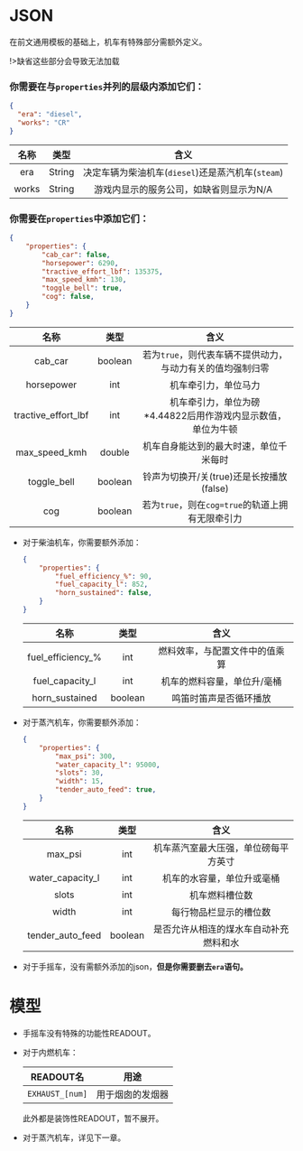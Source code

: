 # JSON
在前文通用模板的基础上，机车有特殊部分需额外定义。

!>缺省这些部分会导致无法加载

### 你需要在与`properties`并列的层级内添加它们：



```json
{
  "era": "diesel",
  "works": "CR"
}
```


|  名称   |   类型   |                	含义                 |
|:-----:|:------:|:----------------------------------:|
|  era  | String | 决定车辆为柴油机车(`diesel`)还是蒸汽机车(`steam`) |
| works | String |       游戏内显示的服务公司，如缺省则显示为N/A        |

### 你需要在`properties`中添加它们：
```json
{
    "properties": {
        "cab_car": false,
	    "horsepower": 6290,
	    "tractive_effort_lbf": 135375,
		"max_speed_kmh": 130,
        "toggle_bell": true,
        "cog": false,
    }
}
```

|         名称          |   类型    |                   	含义                   |
|:-------------------:|:-------:|:---------------------------------------:|
|       cab_car       | boolean |    若为`true`，则代表车辆不提供动力，与动力有关的值均强制归零     |
|     horsepower      |   int   |               机车牵引力，单位马力                |
| tractive_effort_lbf |   int   | 机车牵引力，单位为磅</br>*4.44822后用作游戏内显示数值，单位为牛顿 |
|    max_speed_kmh    | double  |           机车自身能达到的最大时速，单位千米每时           |
|     toggle_bell     | boolean |       铃声为切换开/关(true)还是长按播放(false)       |
|         cog         | boolean |    若为`true`，则在`cog=true`的轨道上拥有无限牵引力     |

  * 对于柴油机车，你需要额外添加：
    
      ```json
      {
          "properties": {
              "fuel_efficiency_%": 90,
              "fuel_capacity_l": 852,
              "horn_sustained": false,
          }
      }
      ```
    
      |        名称         |   类型    |       	含义       |
      |:-----------------:|:-------:|:---------------:|
      | fuel_efficiency_% |   int   | 燃料效率，与配置文件中的值乘算 |
      |  fuel_capacity_l  |   int   | 机车的燃料容量，单位升/毫桶  |
      |  horn_sustained   | boolean |   鸣笛时笛声是否循环播放   |

* 对于蒸汽机车，你需要额外添加：

    ```json
    {
        "properties": {
	    	"max_psi": 300,
	    	"water_capacity_l": 95000, 
		    "slots": 30,
		    "width": 15,
            "tender_auto_feed": true,
        }
    }
    ```

  |         名称          |   类型    |         	含义         |
  |:-------------------:|:-------:|:-------------------:|
  |       max_psi       |   int   | 机车蒸汽室最大压强，单位磅每平方英寸  |
  |  water_capacity_l   |   int   |    机车的水容量，单位升或毫桶    |
  |        slots        |   int   |       机车燃料槽位数       |
  |        width        |   int   |     每行物品栏显示的槽位数     |
  |  tender_auto_feed   | boolean | 是否允许从相连的煤水车自动补充燃料和水 |
* 对于手摇车，没有需额外添加的json，**但是你需要删去`era`语句。** 

# 模型

* 手摇车没有特殊的功能性READOUT。
* 对于内燃机车：

    |    READOUT名     |    用途    |
    |:---------------:|:--------:|
    | `EXHAUST_[num]` | 用于烟囱的发烟器 |

    此外都是装饰性READOUT，暂不展开。
* 对于蒸汽机车，详见下一章。

